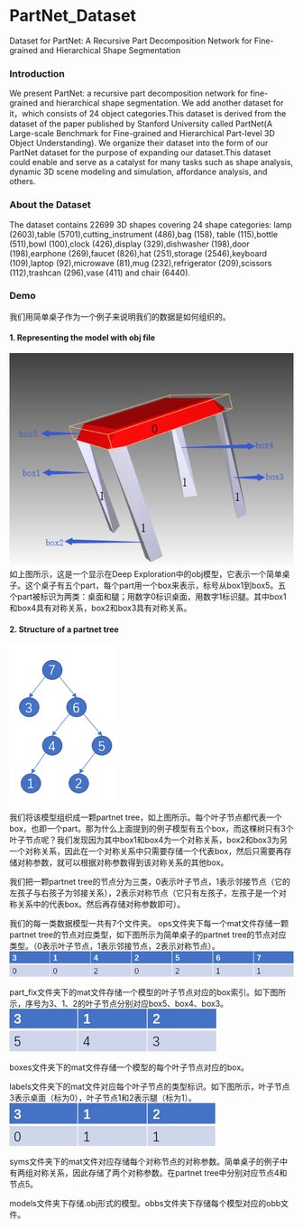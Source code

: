 # PartNet_Dataset
Dataset for PartNet: A Recursive Part Decomposition Network for Fine-grained and Hierarchical Shape Segmentation

### Introduction

We present PartNet: a recursive part decomposition network for fine-grained and hierarchical shape segmentation. We add another dataset for it，which consists of 24 object categories.This dataset is derived from the dataset of the paper published by Stanford University called PartNet(A Large-scale Benchmark for Fine-grained and Hierarchical Part-level 3D Object Understanding). We organize their dataset into the form of our PartNet dataset for the purpose of expanding our dataset.This dataset could enable and serve as a catalyst for many tasks such as shape analysis, dynamic 3D scene modeling and simulation, affordance analysis, and others. 

### About the Dataset

The dataset contains 22699 3D shapes covering 24 shape categories: lamp (2603),table (5701),cutting_instrument (486),bag (158), table (115),bottle (511),bowl (100),clock (426),display (329),dishwasher (198),door (198),earphone (269),faucet (826),hat (251),storage (2546),keyboard (109),laptop (92),microwave (81),mug (232),refrigerator (209),scissors (112),trashcan (296),vase (411) and chair (6440).

### Demo

我们用简单桌子作为一个例子来说明我们的数据是如何组织的。

#### 1. Representing the model with obj file
![image](https://github.com/PeppaZhu/Partnet_data/blob/master/pictures/picture1.png)  
如上图所示，这是一个显示在Deep Exploration中的obj模型，它表示一个简单桌子。这个桌子有五个part，每个part用一个box来表示，标号从box1到box5。五个part被标识为两类：桌面和腿；用数字0标识桌面，用数字1标识腿。其中box1和box4具有对称关系，box2和box3具有对称关系。

#### 2. Structure of a partnet tree

![image](https://github.com/PeppaZhu/Partnet_data/blob/master/pictures/picture2.png)
 
我们将该模型组织成一颗partnet tree，如上图所示。每个叶子节点都代表一个box，也即一个part。那为什么上面提到的例子模型有五个box，而这棵树只有3个叶子节点呢？我们发现因为其中box1和box4为一个对称关系，box2和box3为另一个对称关系，因此在一个对称关系中只需要存储一个代表box，然后只需要再存储对称参数，就可以根据对称参数得到该对称关系的其他box。

我们把一颗partnet tree的节点分为三类，0表示叶子节点，1表示邻接节点（它的左孩子与右孩子为邻接关系），2表示对称节点（它只有左孩子，左孩子是一个对称关系中的代表box。然后再存储对称参数即可）。

我们的每一类数据模型一共有7个文件夹。  ops文件夹下每一个mat文件存储一颗partnet tree的节点对应类型，如下图所示为简单桌子的partnet tree的节点对应类型。（0表示叶子节点，1表示邻接节点，2表示对称节点）。
![image](https://github.com/PeppaZhu/Partnet_data/blob/master/pictures/picture3.png)  

part_fix文件夹下的mat文件存储一个模型的叶子节点对应的box索引。如下图所示，序号为3、1、2的叶子节点分别对应box5、box4、box3。  
![image](https://github.com/PeppaZhu/Partnet_data/blob/master/pictures/picture5.png)

boxes文件夹下的mat文件存储一个模型的每个叶子节点对应的box。

labels文件夹下的mat文件对应每个叶子节点的类型标识。如下图所示，叶子节点3表示桌面（标为0），叶子节点1和2表示腿（标为1）。  
![image](https://github.com/PeppaZhu/Partnet_data/blob/master/pictures/picture6.png)

syms文件夹下的mat文件对应存储每个对称节点的对称参数。简单桌子的例子中有两组对称关系，因此存储了两个对称参数。在partnet tree中分别对应节点4和节点5。

models文件夹下存储.obj形式的模型。obbs文件夹下存储每个模型对应的obb文件。
